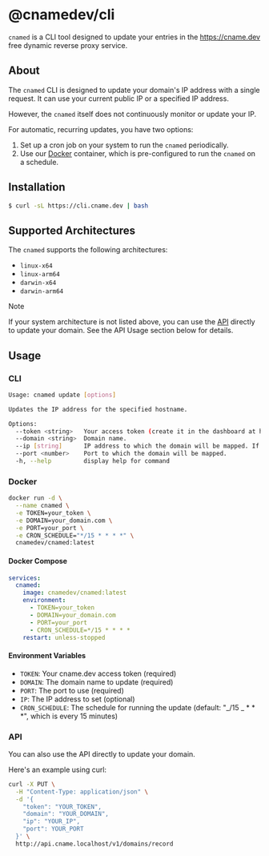 # @cnamedev/cli

`cnamed` is a CLI tool designed to update your entries in the https://cname.dev free dynamic reverse proxy service.

## About

The `cnamed` CLI is designed to update your domain's IP address with a single request.
It can use your current public IP or a specified IP address.

However, the `cnamed` itself does not continuously monitor or update your IP.

For automatic, recurring updates, you have two options:

1. Set up a cron job on your system to run the `cnamed` periodically.
2. Use our [Docker](#docker) container, which is pre-configured to run the `cnamed` on a schedule.

## Installation

```sh
$ curl -sL https://cli.cname.dev | bash
```

## Supported Architectures

The `cnamed` supports the following architectures:

- `linux-x64`
- `linux-arm64`
- `darwin-x64`
- `darwin-arm64`

> [!NOTE]
> If your system architecture is not listed above, you can use the [API](#api) directly to update your domain. See the API Usage section below for details.

## Usage

### CLI

```sh
Usage: cnamed update [options]

Updates the IP address for the specified hostname.

Options:
  --token <string>   Your access token (create it in the dashboard at https://cname.dev).
  --domain <string>  Domain name.
  --ip [string]      IP address to which the domain will be mapped. If not specified, it will be determined automatically.
  --port <number>    Port to which the domain will be mapped.
  -h, --help         display help for command
```

### Docker

```bash
docker run -d \
  --name cnamed \
  -e TOKEN=your_token \
  -e DOMAIN=your_domain.com \
  -e PORT=your_port \
  -e CRON_SCHEDULE="*/15 * * * *" \
  cnamedev/cnamed:latest
```

#### Docker Compose

```yaml
services:
  cnamed:
    image: cnamedev/cnamed:latest
    environment:
      - TOKEN=your_token
      - DOMAIN=your_domain.com
      - PORT=your_port
      - CRON_SCHEDULE=*/15 * * * *
    restart: unless-stopped
```

#### Environment Variables

- `TOKEN`: Your cname.dev access token (required)
- `DOMAIN`: The domain name to update (required)
- `PORT`: The port to use (required)
- `IP`: The IP address to set (optional)
- `CRON_SCHEDULE`: The schedule for running the update (default: "_/15 _ \* \* \*", which is every 15 minutes)

### API

You can also use the API directly to update your domain.

Here's an example using curl:

```bash
curl -X PUT \
  -H "Content-Type: application/json" \
  -d '{
    "token": "YOUR_TOKEN",
    "domain": "YOUR_DOMAIN",
    "ip": "YOUR_IP",
    "port": YOUR_PORT
  }' \
  http://api.cname.localhost/v1/domains/record
```
